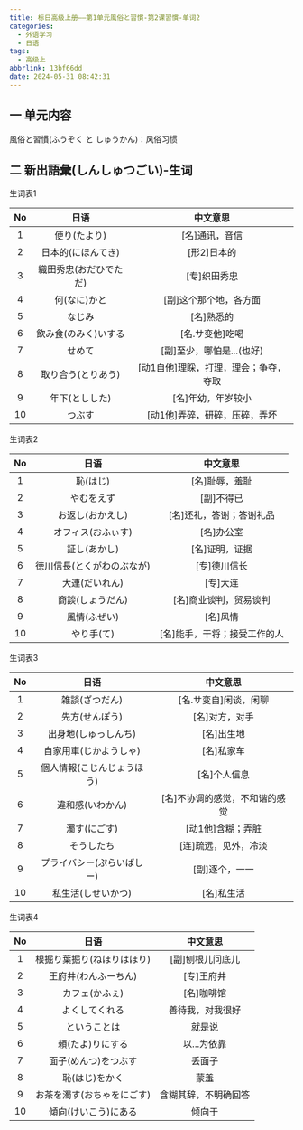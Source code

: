 ```yaml
---
title: 标日高级上册——第1单元風俗と習慣-第2课習慣-单词2
categories:
  - 外语学习
  - 日语
tags:
  - 高级上
abbrlink: 13bf66dd
date: 2024-05-31 08:42:31
---
```

## 一 单元内容

風俗と習慣(ふうぞく と しゅうかん)：风俗习惯

<!--more-->

## 二 新出語彙(しんしゅつごい)-生词

生词表1

|  No  |          日语          |               中文意思                |
| :--: | :--------------------: | :-----------------------------------: |
|  1   |      便り(たより)      |            [名]通讯，音信             |
|  2   |   日本的(にほんてき)   |              [形2]日本的              |
|  3   | 織田秀忠(おだひでただ) |             [专]织田秀忠              |
|  4   |      何(なに)かと      |        [副]这个那个地，各方面         |
|  5   |         なじみ         |              [名]熟悉的               |
|  6   |  飲み食(のみく)いする  |            [名.サ变他]吃喝            |
|  7   |         せめて         |       [副]至少，哪怕是...(也好)       |
|  8   |   取り合う(とりあう)   | [动1自他]理睬，打理，理会；争夺，夺取 |
|  9   |     年下(としした)     |          [名]年幼，年岁较小           |
|  10  |         つぶす         |     [动1他]弄碎，研碎，压碎，弄坏     |

生词表2

|  No  |            日语            |           中文意思           |
| :--: | :------------------------: | :--------------------------: |
|  1   |          恥(はじ)          |        [名]耻辱，羞耻        |
|  2   |         やむをえず         |          [副]不得已          |
|  3   |      お返し(おかえし)      |   [名]还礼，答谢；答谢礼品   |
|  4   |     オフィス(おふぃす)     |          [名]办公室          |
|  5   |        証し(あかし)        |        [名]证明，证据        |
|  6   | 徳川信長(とくがわのぶなが) |         [专]德川信长         |
|  7   |       大連(だいれん)       |           [专]大连           |
|  8   |      商談(しょうだん)      |    [名]商业谈判，贸易谈判    |
|  9   |        風情(ふぜい)        |           [名]风情           |
|  10  |         やり手(て)         | [名]能手，干将；接受工作的人 |

生词表3

|  No  |            日语            |            中文意思            |
| :--: | :------------------------: | :----------------------------: |
|  1   |       雑談(ざつだん)       |     [名.サ变自]闲谈，闲聊      |
|  2   |       先方(せんぽう)       |         [名]对方，对手         |
|  3   |    出身地(しゅっしんち)    |           [名]出生地           |
|  4   |   自家用車(じかようしゃ)   |           [名]私家车           |
|  5   | 個人情報(こじんじょうほう) |          [名]个人信息          |
|  6   |      違和感(いわかん)      | [名]不协调的感觉，不和谐的感觉 |
|  7   |        濁す(にごす)        |       [动1他]含糊；弄脏        |
|  8   |         そうしたち         |      [连]疏远，见外，冷淡      |
|  9   | プライバシー(ぷらいぱしー) |         [副]逐个，一一         |
|  10  |     私生活(しせいかつ)     |           [名]私生活           |

生词表4

|  No  |            日语            |       中文意思       |
| :--: | :------------------------: | :------------------: |
|  1   | 根掘り葉掘り(ねほりはほり) |   [副]刨根儿问底儿   |
|  2   |    王府井(わんふーちん)    |      [专]王府井      |
|  3   |       カフェ(かふぇ)       |      [名]咖啡馆      |
|  4   |       よくしてくれる       |   善待我，对我很好   |
|  5   |        ということは        |        就是说        |
|  6   |      頼(たよ)りにする      |     以...为依靠      |
|  7   |    面子(めんつ)をつぶす    |        丢面子        |
|  8   |       恥(はじ)をかく       |         蒙羞         |
|  9   | お茶を濁す(おちゃをにごす) | 含糊其辞，不明确回答 |
|  10  |    傾向(けいこう)にある    |        倾向于        |


